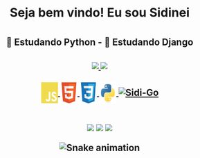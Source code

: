 <h1 align="center"> Seja bem vindo! Eu sou Sidinei <h1/>
<h2 align="center">📕 Estudando Python - 📘 Estudando Django <h2/>

<div align="center">
  <a href="https://github.com/sidivianna">
  <img height="150em" src="https://github-readme-stats.vercel.app/api?username=sidivianna&show_icons=true&theme=dark&include_all_commits=true&count_private=true"/>
  <img height="150em" src="https://github-readme-stats.vercel.app/api/top-langs/?username=sidivianna&layout=compact&langs_count=7&theme=dark"/>
</div>
  <div style="display: center" align="center"><br>
  <img align="center" alt="Sidi-Js" height="50" width="40" src="https://raw.githubusercontent.com/devicons/devicon/master/icons/javascript/javascript-plain.svg">
  <img align="center" alt="Sidi-HTML" height="50" width="40" src="https://raw.githubusercontent.com/devicons/devicon/master/icons/html5/html5-original.svg">
  <img align="center" alt="Sidi-CSS" height="50" width="40" src="https://raw.githubusercontent.com/devicons/devicon/master/icons/css3/css3-original.svg">
  <img align="center" alt="Sidi-Python" height="50" width="40" src="https://raw.githubusercontent.com/devicons/devicon/master/icons/python/python-original.svg">
  <img align="center" alt="Sidi-Go" height="50" width="40" src="https://cdn.jsdelivr.net/gh/devicons/devicon/icons/go/go-original-wordmark.svg">
 </div>

  ##
  
  <div align="center"> 
  <a href="https://instagram.com/sidivianna_personal" target="_blank"><img src="https://img.shields.io/badge/-Instagram-%23E4405F?style=for-the-badge&logo=instagram&logoColor=white" target="_blank"></a>
  <a href = "mailto:sidineirochavianna19@gmail.com"><img src="https://img.shields.io/badge/-Gmail-%23333?style=for-the-badge&logo=gmail&logoColor=white" target="_blank"></a>
  <a href="https://www.linkedin.com/in/sidineivianna" target="_blank"><img src="https://img.shields.io/badge/-LinkedIn-%230077B5?style=for-the-badge&logo=linkedin&logoColor=white" target="_blank"></a> 

 ![Snake animation](https://github.com/sidivianna/sidivianna/blob/output/github-contribution-grid-snake.svg)
    
</div>
